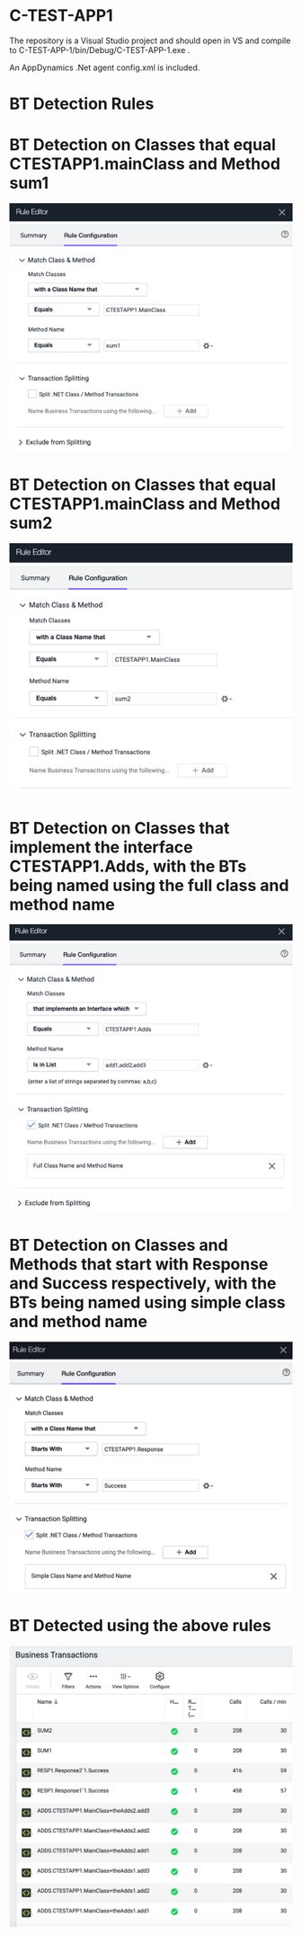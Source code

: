 # C-TEST-APP1

The repository is a Visual Studio project and should open in VS and compile to C-TEST-APP-1/bin/Debug/C-TEST-APP-1.exe .

An AppDynamics   .Net agent config.xml is included.

# BT Detection Rules

# BT Detection on Classes that equal CTESTAPP1.mainClass and Method sum1
![Sum1](BT-Rules/Sum1.png)

# BT Detection on Classes that equal CTESTAPP1.mainClass and Method sum2
![Sum2](BT-Rules/Sum2.png)

# BT Detection on Classes that implement the interface CTESTAPP1.Adds, with the BTs being named using the full class and method name
![Adds1](BT-Rules/Adds1.png)

# BT Detection on Classes and Methods that start with Response and Success respectively, with the BTs being named using simple class and method name

![Response](BT-Rules/Response.png)

# BT Detected using the above rules
![BT-Detected](BT-Rules/BT-Detected.png)
